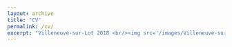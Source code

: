 ```yaml
---
layout: archive
title: "CV"
permalink: /cv/
excerpt: "Villeneuve-sur-Lot 2018 <br/><img src='/images/Villeneuve-sur-Lot 2018.jpeg'>"
---
```

